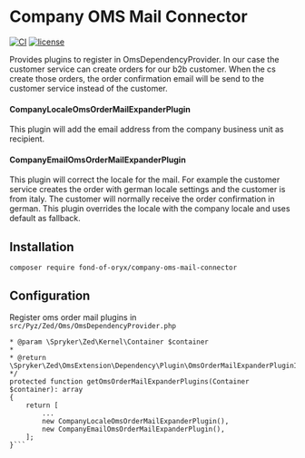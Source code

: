 # Company OMS Mail Connector
[![CI](https://github.com/fond-of-oryx/company-oms-mail-connector/actions/workflows/main.yml/badge.svg)](https://github.com/fond-of-oryx/company-oms-mail-connector/actions/workflows/main.yml)
[![license](https://img.shields.io/github/license/fond-of-oryx/company-oms-mail-connector.svg)](https://packagist.org/packages/fond-of-oryx/company-oms-mail-connector)

Provides plugins to register in OmsDependencyProvider. In our case the customer service can create orders for our b2b customer. When the cs create those orders, the order confirmation email will be send to the customer service instead of the customer.

#### CompanyLocaleOmsOrderMailExpanderPlugin

This plugin will add the email address from the company business unit as recipient.

#### CompanyEmailOmsOrderMailExpanderPlugin

This plugin will correct the locale for the mail. For example the customer service creates the order with german locale settings and the customer is from italy. The customer will normally receive the order confirmation in german. This plugin overrides the locale with the company locale and uses default as fallback.

## Installation

```
composer require fond-of-oryx/company-oms-mail-connector
```

## Configuration

Register oms order mail plugins in `src/Pyz/Zed/Oms/OmsDependencyProvider.php`

```/**
* @param \Spryker\Zed\Kernel\Container $container
*
* @return \Spryker\Zed\OmsExtension\Dependency\Plugin\OmsOrderMailExpanderPluginInterface[]
*/
protected function getOmsOrderMailExpanderPlugins(Container $container): array
{
    return [
        ...
        new CompanyLocaleOmsOrderMailExpanderPlugin(),
        new CompanyEmailOmsOrderMailExpanderPlugin(),
    ];
}```
